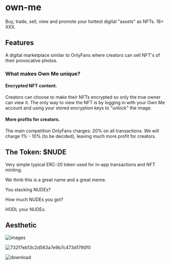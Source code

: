 # own-me
Buy, trade, sell, view and promote your hottest digital "assets" as NFTs. 18+ XXX.

## Features

A digital marketplace similar to OnlyFans where creators can sell NFT's of their provocative photos.

### What makes Own Me unique?

#### Encrypted NFT content.
Creators can choose to make their NFTs encrypted so only the true owner can view it. 
The only way to view the NFT is by logging in with your Own Me account and using your stored encryption keys to "unlock" the image.

#### More profits for creators.
The main competition OnlyFans charges: 20% on all transactions. 
We will charge 1% - 10% (to be decided), leaving much more profit for creators.

## The Token: $NUDE
Very simple typical ERC-20 token used for in-app transactions and NFT minting.

We think this is a great name and a great meme.

You stacking NUDEs? 

How much NUDEs you got?

HODL your NUDEs.

## Aesthetic

![images](https://user-images.githubusercontent.com/27584221/117768439-3c2bd780-b1e7-11eb-8aed-e2b37dc1d2a6.jpeg)

![732f7eb13c2d563a7e9b7c473d1790f0](https://user-images.githubusercontent.com/27584221/117768444-3df59b00-b1e7-11eb-960d-f0a927f98076.jpg)

![download](https://user-images.githubusercontent.com/27584221/117768450-4057f500-b1e7-11eb-9580-c9ba7d124483.jpeg)






